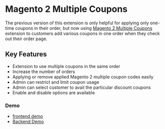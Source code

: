 <body>
	<main>
		<div class="content-wrapper">
			<div class="content-inner">
				<h1>Magento 2 Multiple Coupons</h1>
				<p>The previous version of this extension is only helpful for applying only one-time coupons in their order, but now using <a href="https://www.mageants.com/multiple-coupons-for-magento-2.html">Magento 2 Multiple Coupons</a> extension to customers add various coupons in one order when they check out their order page.</p>
				
<div class="features-wrapper">
					<h2>Key Features</h2>
					<ul>
						<li>Extension to use multiple coupons in the same order</li>
						<li>Increase the number of orders</li>
						<li>Applying or remove applied Magento 2 multiple coupon codes easily</li>
						<li>Admin can restrict and limit coupon usage</li>
						<li>Admin can select customer to avail the particular discount coupons</li>
						<li>Enable and disable options are available</li>
					</ul>
				</div>
				<div class="more-features">
					<h3>Demo</h3>
					<ul>
						<li><a href="http://multiplecoupon.demo6.b7fb87dd732790222.temporary.link/catalog/product/view/id/44/s/didi-sport-watch/category/6/">frontend demo</a></li>
						<li><a href="http://demo6.b7fb87dd732790222.temporary.link/adminsession?un=multiplecoupon&ps=Rock@1234">Backend Demo</a></li>
					</ul>
				</div>
			</div>
		</div>
	</main>
</body>
</html>
